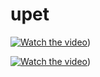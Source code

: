 # upet

[![Watch the video](https://i.imgur.com/vKb2F1B.png)](https://youtu.be/TzqmmsEU7xE))

[![Watch the video]()](https://youtu.be/TzqmmsEU7xE))


